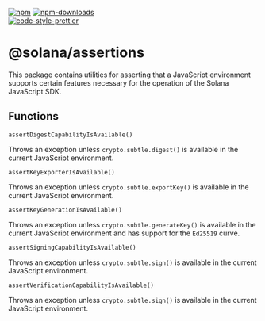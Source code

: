 [![npm][npm-image]][npm-url]
[![npm-downloads][npm-downloads-image]][npm-url]
<br />
[![code-style-prettier][code-style-prettier-image]][code-style-prettier-url]

[code-style-prettier-image]: https://img.shields.io/badge/code_style-prettier-ff69b4.svg?style=flat-square
[code-style-prettier-url]: https://github.com/prettier/prettier
[npm-downloads-image]: https://img.shields.io/npm/dm/@solana/assertions?style=flat
[npm-image]: https://img.shields.io/npm/v/@solana/assertions?style=flat
[npm-url]: https://www.npmjs.com/package/@solana/assertions

# @solana/assertions

This package contains utilities for asserting that a JavaScript environment supports certain features necessary for the operation of the Solana JavaScript SDK.

## Functions

`assertDigestCapabilityIsAvailable()`

Throws an exception unless `crypto.subtle.digest()` is available in the current JavaScript environment.

`assertKeyExporterIsAvailable()`

Throws an exception unless `crypto.subtle.exportKey()` is available in the current JavaScript environment.

`assertKeyGenerationIsAvailable()`

Throws an exception unless `crypto.subtle.generateKey()` is available in the current JavaScript environment and has support for the `Ed25519` curve.

`assertSigningCapabilityIsAvailable()`

Throws an exception unless `crypto.subtle.sign()` is available in the current JavaScript environment.

`assertVerificationCapabilityIsAvailable()`

Throws an exception unless `crypto.subtle.sign()` is available in the current JavaScript environment.
